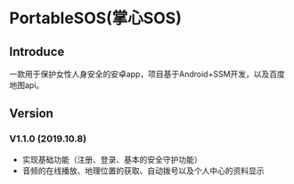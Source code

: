 # PortableSOS(掌心SOS)

## Introduce

一款用于保护女性人身安全的安卓app，项目基于Android+SSM开发，以及百度地图api。

## Version

### V1.1.0 (2019.10.8)

- 实现基础功能（注册、登录、基本的安全守护功能）
- 音频的在线播放、地理位置的获取、自动拨号以及个人中心的资料显示



